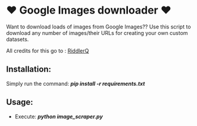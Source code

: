 # :heart: Google Images downloader :heart:
Want to download loads of images from Google Images?? Use this script to download any number of images/their URLs for creating your own custom datasets.

All credits for this go to : [RiddlerQ](https://github.com/RiddlerQ/simple_image_download)

## Installation:
Simply run the command: ***pip install -r requirements.txt***

## Usage:
* Execute: ***python image_scraper.py***
